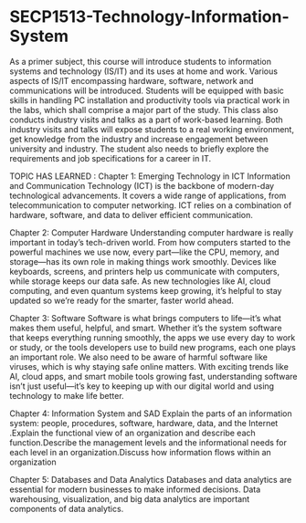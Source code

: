 # SECP1513-Technology-Information-System
As a primer subject, this course will introduce students to information systems and technology (IS/IT) and its uses at home and work. Various aspects of IS/IT encompassing hardware, software, network and communications
will be introduced. Students will be equipped with basic skills in handling PC installation and productivity tools via practical work in the labs, which shall comprise a major part of the study. This class also conducts industry visits and talks as a part of work-based learning. Both industry visits and talks will expose students to a real working environment, get knowledge from the industry and increase engagement between university and industry. The student also needs to briefly explore the requirements and job specifications for a career in IT.

TOPIC HAS LEARNED :
Chapter 1: Emerging Technology in ICT
Information and Communication Technology (ICT) is the backbone of modern-day technological advancements. It covers a wide range of applications, from telecommunication to computer networking. ICT relies on a combination of hardware, software, and data to deliver efficient communication.

Chapter 2: Computer Hardware
Understanding computer hardware is really important in today’s tech-driven world. From how computers started to the powerful machines we use now, every part—like the CPU, memory, and storage—has its own role in making things work smoothly. Devices like keyboards, screens, and printers help us communicate with computers, while storage keeps our data safe. As new technologies like AI, cloud computing, and even quantum systems keep growing, it’s helpful to stay updated so we’re ready for the smarter, faster world ahead.

Chapter 3: Software
Software is what brings computers to life—it’s what makes them useful, helpful, and smart. Whether it’s the system software that keeps everything running smoothly, the apps we use every day to work or study, or the tools developers use to build new programs, each one plays an important role. We also need to be aware of harmful software like viruses, which is why staying safe online matters. With exciting trends like AI, cloud apps, and smart mobile tools growing fast, understanding software isn’t just useful—it’s key to keeping up with our digital world and using technology to make life better.

Chapter 4: Information System and SAD
Explain the parts of an information system: people, procedures, software, hardware, data, and the Internet .Explain the functional view of an organization and describe each function.Describe the management levels and the informational needs for each level in an organization.Discuss how information flows within an organization

Chapter 5: Databases and Data Analytics
Databases and data analytics are essential for modern businesses to make informed decisions. Data warehousing, visualization, and big data analytics are important components of data analytics.






